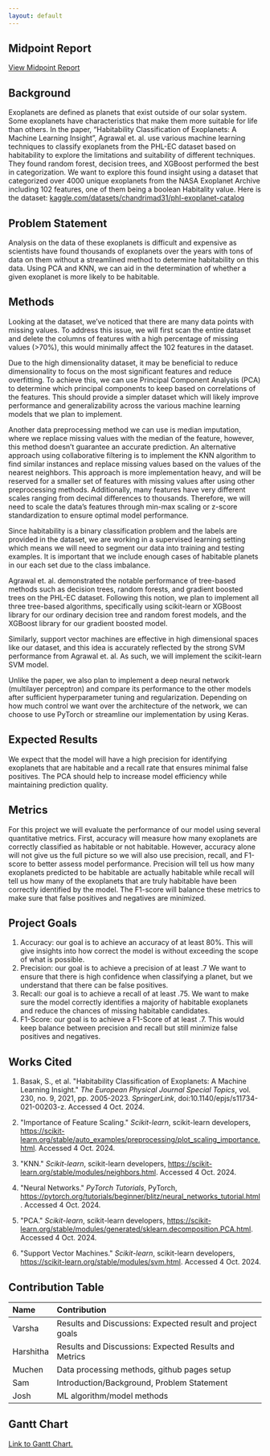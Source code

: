 ```yaml
---
layout: default
---
```


## Midpoint Report
[View Midpoint Report](midpoint.md)

## Background

Exoplanets are defined as planets that exist outside of our solar system. Some exoplanets have characteristics that make them more suitable for life than others. In the paper, “Habitability Classification of Exoplanets: A Machine Learning Insight”, Agrawal et. al. use various machine learning techniques to classify exoplanets from the PHL-EC dataset based on habitability to explore the limitations and suitability of different techniques. They found random forest, decision trees, and XGBoost performed the best in categorization. We want to explore this found insight using a dataset that categorized over 4000 unique exoplanets from the NASA Exoplanet Archive including 102 features, one of them being a boolean Habitality value.
Here is the dataset: [kaggle.com/datasets/chandrimad31/phl-exoplanet-catalog](https://www.kaggle.com/datasets/chandrimad31/phl-exoplanet-catalog)

## Problem Statement

Analysis on the data of these exoplanets is difficult and expensive as scientists have found thousands of exoplanets over the years with tons of data on them without a streamlined method to determine habitability on this data. Using PCA and KNN, we can aid in the determination of whether a given exoplanet is more likely to be habitable.

## Methods

Looking at the dataset, we’ve noticed that there are many data points with missing values. To address this issue, we will first scan the entire dataset and delete the columns of features with a high percentage of missing values (>70%), this would minimally affect the 102 features in the dataset.

Due to the high dimensionality dataset, it may be beneficial to reduce dimensionality to focus on the most significant features and reduce overfitting. To achieve this, we can use Principal Component Analysis (PCA) to determine which principal components to keep based on correlations of the features. This should provide a simpler dataset which will likely improve performance and generalizability across the various machine learning models that we plan to implement.

Another data preprocessing method we can use is median imputation, where we replace missing values with the median of the feature, however, this method doesn’t guarantee an accurate prediction. An alternative approach using collaborative filtering is to implement the KNN algorithm to find similar instances and replace missing values based on the values of the nearest neighbors. This approach is more implementation heavy, and will be reserved for a smaller set of features with missing values after using other preprocessing methods. Additionally, many features have very different scales ranging from decimal differences to thousands. Therefore, we will need to scale the data’s features through min-max scaling or z-score standardization to ensure optimal model performance.

Since habitability is a binary classification problem and the labels are provided in the dataset, we are working in a supervised learning setting which means we will need to segment our data into training and testing examples. It is important that we include enough cases of habitable planets in our each set due to the class imbalance.

Agrawal et. al. demonstrated the notable performance of tree-based methods such as decision trees, random forests, and gradient boosted trees on the PHL-EC dataset. Following this notion, we plan to implement all three tree-based algorithms, specifically using scikit-learn or XGBoost library for our ordinary decision tree and random forest models, and the XGBoost library for our gradient boosted model.

Similarly, support vector machines are effective in high dimensional spaces like our dataset, and this idea is accurately reflected by the strong SVM performance from Agrawal et. al. As such, we will implement the scikit-learn SVM model. 

Unlike the paper, we also plan to implement a deep neural network (multilayer perceptron) and compare its performance to the other models after sufficient hyperparameter tuning and regularization. Depending on how much control we want over the architecture of the network, we can choose to use PyTorch or streamline our implementation by using Keras.

## Expected Results

We expect that the model will have a high precision for identifying exoplanets that are habitable and a recall rate that ensures minimal false positives. The PCA should help to increase model efficiency while maintaining prediction quality. 

## Metrics

For this project we will evaluate the performance of our model using several quantitative metrics. First, accuracy will measure how many exoplanets are correctly classified as habitable or not habitable. However, accuracy alone will not give us the full picture so we will also use precision, recall, and F1-score to better assess model performance. Precision will tell us how many exoplanets predicted to be habitable are actually habitable while recall will tell us how many of the exoplanets that are truly habitable have been correctly identified by the model. The F1-score will balance these metrics to make sure that false positives and negatives are minimized. 

## Project Goals

1.  Accuracy: our goal is to achieve an accuracy of at least 80%. This will give insights into how correct the model is without exceeding the scope of what is possible. 
2. Precision: our goal is to achieve a precision of at least .7 We want to ensure that there is high confidence when classifying a planet, but we understand that there can be false positives.
3. Recall: our goal is to achieve a recall of at least .75. We want to make sure the model correctly identifies a majority of habitable exoplanets and reduce the chances of missing habitable candidates. 
4. F1-Score: our goal is to achieve a F1-Score of at least .7. This would keep balance between precision and recall but still minimize false positives and negatives.


## Works Cited

1. Basak, S., et al. "Habitability Classification of Exoplanets: A Machine Learning Insight." *The European Physical Journal Special Topics*, vol. 230, no. 9, 2021, pp. 2005-2023. *SpringerLink*, doi:10.1140/epjs/s11734-021-00203-z. Accessed 4 Oct. 2024.

2. "Importance of Feature Scaling." *Scikit-learn*, scikit-learn developers, https://scikit-learn.org/stable/auto_examples/preprocessing/plot_scaling_importance.html. Accessed 4 Oct. 2024.

3. "KNN." *Scikit-learn*, scikit-learn developers, https://scikit-learn.org/stable/modules/neighbors.html. Accessed 4 Oct. 2024.

4. "Neural Networks." *PyTorch Tutorials*, PyTorch, https://pytorch.org/tutorials/beginner/blitz/neural_networks_tutorial.html. Accessed 4 Oct. 2024.

5. "PCA." *Scikit-learn*, scikit-learn developers, https://scikit-learn.org/stable/modules/generated/sklearn.decomposition.PCA.html. Accessed 4 Oct. 2024.

6. "Support Vector Machines." *Scikit-learn*, scikit-learn developers, https://scikit-learn.org/stable/modules/svm.html. Accessed 4 Oct. 2024.


## Contribution Table

| Name      | Contribution                                                |
|:----------|:------------------------------------------------------------|
| Varsha    |Results and Discussions: Expected result and project goals     |
| Harshitha |Results and Discussions: Expected Results and Metrics     |
| Muchen    |Data processing methods, github pages setup     |
| Sam       |Introduction/Background, Problem Statement     |
| Josh      |ML algorithm/model methods   |

## Gantt Chart
[Link to Gantt Chart.](./Exoplanet-Gantt-Chart.pdf)